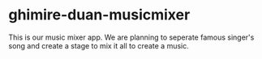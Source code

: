 # ghimire-duan-musicmixer
This is our music mixer app. We are planning to seperate famous singer's song and create a stage to mix it all to create a music.
